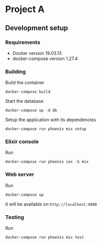 # Project A
## Development setup
### Requirements

- Docker version 19.03.13
- docker-compose version 1.27.4

### Building

Build the container
```
docker-compose build
```

Start the database
```
docker-compose up -d db
```

Setup the application with its dependencies
```
docker-compose run phoenix mix setup
```

### Elixir console
Run
```
docker-compose run phoenix iex -S mix
```

### Web server
Run
```
docker-compose up
```
It will be available on `http://localhost:4000`

### Testing
Run
```
docker-compose run phoenix mix test
```